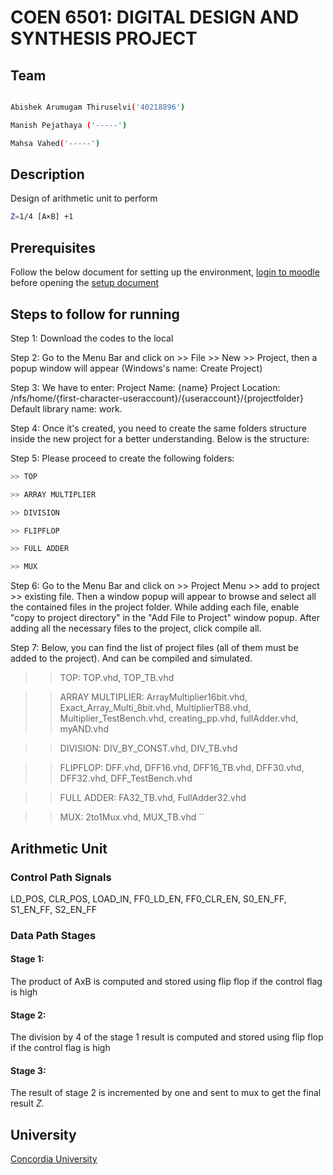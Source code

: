 # COEN 6501: DIGITAL DESIGN AND SYNTHESIS PROJECT

## Team

```bash

Abishek Arumugam Thiruselvi('40218896')

Manish Pejathaya ('-----')

Mahsa Vahed('-----')
```
## Description
Design of arithmetic unit to perform 
```bash
Z=1/4 [A×B] +1
```
## Prerequisites
Follow the below document for setting up the environment, [login to moodle](https://moodle.concordia.ca/) before opening the [setup document](https://moodle.concordia.ca/moodle/mod/resource/view.php?id=3280581)

## Steps to follow for running
Step 1: Download the codes to the local

Step 2: Go to the Menu Bar and click on >> File >> New >> Project, then a popup window will appear (Windows's name: Create Project)

Step 3: We have to enter: Project Name: {name} Project Location: /nfs/home/{first-character-useraccount}/{useraccount}/{projectfolder} Default library name: work.

Step 4: Once it's created, you need to create the same folders structure inside the new project for a better understanding. Below is the structure:

Step 5: Please proceed to create the following folders:
```bash
>> TOP

>> ARRAY MULTIPLIER

>> DIVISION

>> FLIPFLOP

>> FULL ADDER

>> MUX
```
Step 6: Go to the Menu Bar and click on >> Project Menu >> add to project >> existing file. Then a window popup will appear to browse and select all the contained files in the project folder.
While adding each file, enable "copy to project directory" in the "Add File to Project" window popup. After adding all the necessary files to the project, click compile all.

Step 7: Below, you can find the list of project files (all of them must be added to the project). And can be compiled and simulated.


>> TOP: TOP.vhd, TOP_TB.vhd

>> ARRAY MULTIPLIER: ArrayMultiplier16bit.vhd, Exact_Array_Multi_8bit.vhd, MultiplierTB8.vhd, Multiplier_TestBench.vhd, creating_pp.vhd, fullAdder.vhd, myAND.vhd

>> DIVISION: DIV_BY_CONST.vhd, DIV_TB.vhd

>> FLIPFLOP: DFF.vhd, DFF16.vhd, DFF16_TB.vhd, DFF30.vhd, DFF32.vhd, DFF_TestBench.vhd

>> FULL ADDER: FA32_TB.vhd, FullAdder32.vhd

>> MUX: 2to1Mux.vhd, MUX_TB.vhd
``
## Arithmetic Unit
### Control Path Signals
LD_POS, CLR_POS, LOAD_IN, FF0_LD_EN, FF0_CLR_EN, S0_EN_FF, S1_EN_FF, S2_EN_FF

### Data Path Stages
#### Stage 1:
The product of AxB is computed and stored using flip flop if the control flag is high
#### Stage 2:
The division by 4 of the stage 1 result is computed and stored using flip flop if the control flag is high
#### Stage 3:
The result of stage 2 is incremented by one and sent to mux to get the final result *Z.*

## University
[Concordia University](https://www.concordia.ca/)
